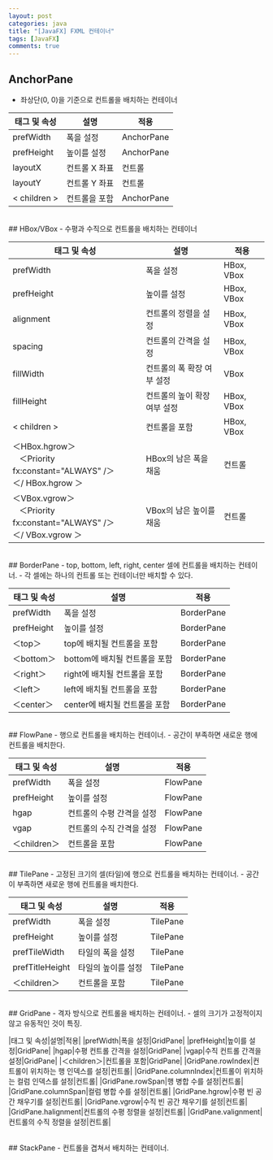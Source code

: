 ```yaml
---
layout: post
categories: java
title: "[JavaFX] FXML 컨테이너"
tags: [JavaFX]
comments: true
---
```


## AnchorPane
- 좌상단(0, 0)을 기준으로 컨트롤을 배치하는 컨테이너

|태그 및 속성|설명|적용|
|---|---|---|
|prefWidth|폭을 설정|AnchorPane|
|prefHeight|높이를 설정|AnchorPane|
|layoutX|컨트롤 X 좌표|컨트롤|
|layoutY|컨트롤 Y 좌표|컨트롤|
|< children >|컨트롤을 포함|AnchorPane

<br>
## HBox/VBox
- 수평과 수직으로 컨트롤을 배치하는 컨테이너

|태그 및 속성|설명|적용|
|---|---|---|
|prefWidth|폭을 설정|HBox, VBox|
|prefHeight|높이를 설정|HBox, VBox|
|alignment|컨트롤의 정렬을 설정|HBox, VBox|
|spacing|컨트롤의 간격을 설정|HBox, VBox|
|fillWidth|컨트롤의 폭 확장 여부 설정|VBox|
|fillHeight|컨트롤의 높이 확장 여부 설정|HBox, VBox|
|< children >|컨트롤을 포함|HBox, VBox|
|＜HBox.hgrow＞<br>&nbsp;&nbsp;&nbsp;＜Priority fx:constant="ALWAYS" /＞<br>＜/ HBox.hgrow ＞|HBox의 남은 폭을 채움|컨트롤|
|＜VBox.vgrow＞<br>&nbsp;&nbsp;&nbsp;＜Priority fx:constant="ALWAYS" /＞<br>＜/ VBox.vgrow ＞|VBox의 남은 높이를 채움|컨트롤|

<br>
## BorderPane
- top, bottom, left, right, center 셀에 컨트롤을 배치하는 컨테이너.
- 각 셀에는 하나의 컨트롤 또는 컨테이너만 배치할 수 있다.

|태그 및 속성|설명|적용|
|---|---|---|
|prefWidth|폭을 설정|BorderPane|
|prefHeight|높이를 설정|BorderPane|
|＜top＞|top에 배치될 컨트롤을 포함|BorderPane|
|＜bottom＞|bottom에 배치될 컨트롤을 포함|BorderPane|
|＜right＞|right에 배치될 컨트롤을 포함|BorderPane|
|＜left＞|left에 배치될 컨트롤을 포함|BorderPane|
|＜center＞|center에 배치될 컨트롤을 포함|BorderPane|

<br>
## FlowPane
- 행으로 컨트롤을 배치하는 컨테이너.
- 공간이 부족하면 새로운 행에 컨트롤을 배치한다.

|태그 및 속성|설명|적용|
|---|---|---|
|prefWidth|폭을 설정|FlowPane|
|prefHeight|높이를 설정|FlowPane|
|hgap|컨트롤의 수평 간격을 설정|FlowPane|
|vgap|컨트롤의 수직 간격을 설정|FlowPane|
|＜children＞|컨트롤을 포함|FlowPane|

<br>
## TilePane
- 고정된 크기의 셀(타일)에 행으로 컨트롤을 배치하는 컨테이너.
- 공간이 부족하면 새로운 행에 컨트롤을 배치한다.

|태그 및 속성|설명|적용|
|---|---|---|
|prefWidth|폭을 설정|TilePane|
|prefHeight|높이를 설정|TilePane|
|prefTileWidth|타일의 폭을 설정|TilePane|
|prefTitleHeight|타일의 높이를 설정|TilePane|
|＜children＞|컨트롤을 포함|TilePane|

<br>
## GridPane
- 격자 방식으로 컨트롤을 배치하는 컨테이너.
- 셀의 크기가 고정적이지 않고 유동적인 것이 특징.

|태그 및 속성|설명|적용|
|prefWidth|폭을 설정|GridPane|
|prefHeight|높이를 설정|GridPane|
|hgap|수평 컨트롤 간격을 설정|GridPane|
|vgap|수직 컨트롤 간격을 설정|GridPane|
|＜children＞|컨트롤을 포함|GridPane|
|GridPane.rowIndex|컨트롤이 위치하는 행 인덱스를 설정|컨트롤|
|GridPane.columnIndex|컨트롤이 위치하는 컬럼 인덱스를 설정|컨트롤|
|GridPane.rowSpan|행 병합 수를 설정|컨트롤|
|GridPane.columnSpan|컬럼 병합 수를 설정|컨트롤|
|GridPane.hgrow|수평 빈 공간 채우기를 설정|컨트롤|
|GridPane.vgrow|수직 빈 공간 채우기를 설정|컨트롤|
|GridPane.halignment|컨트롤의 수평 정렬을 설정|컨트롤|
|GridPane.valignment|컨트롤의 수직 정렬을 설정|컨트롤|

<br>
## StackPane
- 컨트롤을 겹쳐서 배치하는 컨테이너.
<br><br><br>
